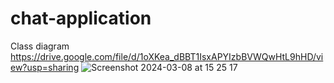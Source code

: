 # chat-application

Class diagram
https://drive.google.com/file/d/1oXKea_dBBT1IsxAPYIzbBVWQwHtL9hHD/view?usp=sharing
![Screenshot 2024-03-08 at 15 25 17](https://github.com/kieuminhphu/chat-application/assets/149050920/bcf24efd-cd64-468b-bfd9-40d31d9f0a8f)
